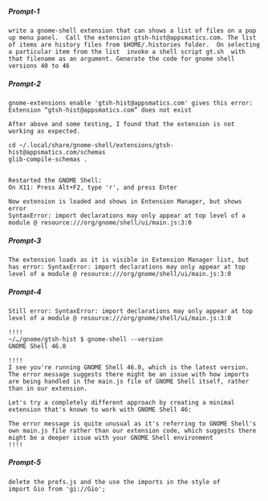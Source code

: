 ##### Prompt-1
    write a gnome-shell extension that can shows a list of files on a pop up menu panel.  Call the extension gtsh-hist@appsmatics.com. The list of items are history files from $HOME/.histories folder.  On selecting a particular item from the list  invoke a shell script gt.sh  with that filename as an argument. Generate the code for gnome shell versions 40 to 46



##### Prompt-2 

    gnome-extensions enable 'gtsh-hist@appsmatics.com' gives this error:  Extension “gtsh-hist@appsmatics.com” does not exist

    After above and some testing, I found that the extension is not working as expected. 
    
    cd ~/.local/share/gnome-shell/extensions/gtsh-hist@appsmatics.com/schemas
    glib-compile-schemas .


    Restarted the GNOME Shell:
    On X11: Press Alt+F2, type 'r', and press Enter

    Now extension is loaded and shows in Entension Manager, but shows error
    SyntaxError: import declarations may only appear at top level of a module @ resource:///org/gnome/shell/ui/main.js:3:0


##### Prompt-3
    The extension loads as it is visible in Extension Manager list, but has error: SyntaxError: import declarations may only appear at top level of a module @ resource:///org/gnome/shell/ui/main.js:3:0
    

##### Prompt-4
    Still error: SyntaxError: import declarations may only appear at top level of a module @ resource:///org/gnome/shell/ui/main.js:3:0
    
    !!!!
    ~/…/gnome/gtsh-hist $ gnome-shell --version
    GNOME Shell 46.0
    
    !!!!
    I see you're running GNOME Shell 46.0, which is the latest version. The error message suggests there might be an issue with how imports are being handled in the main.js file of GNOME Shell itself, rather than in our extension.
    
    Let's try a completely different approach by creating a minimal extension that's known to work with GNOME Shell 46:    
    
    The error message is quite unusual as it's referring to GNOME Shell's own main.js file rather than our extension code, which suggests there might be a deeper issue with your GNOME Shell environment    
    !!!!


##### Prompt-5
    
    delete the prefs.js and the use the imports in the style of 
    import Gio from 'gi://Gio';

